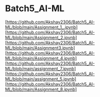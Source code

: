 # Batch5_AI-ML
[https://github.com/Akshay2306/Batch5_AI-ML/blob/main/Assignment_1_.ipynb]
[https://github.com/Akshay2306/Batch5_AI-ML/blob/main/Assignment_2.ipynb]
[https://github.com/Akshay2306/Batch5_AI-ML/blob/main/Assignment3.ipynb]
[https://github.com/Akshay2306/Batch5_AI-ML/blob/main/Assignment_4.ipynb]
[https://github.com/Akshay2306/Batch5_AI-ML/blob/main/assignment_7.ipynb]
[https://github.com/Akshay2306/Batch5_AI-ML/blob/main/assignment_5.ipynb]
[https://github.com/Akshay2306/Batch5_AI-ML/blob/main/Assignment_8.ipynb]

